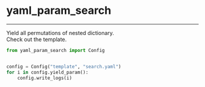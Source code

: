 # yaml_param_search
***********************************
Yield all permutations of nested dictionary.    
Check out the template.



```python
from yaml_param_search import Config


config = Config("template", "search.yaml")
for i in config.yield_param():
    config.write_logs(i)
```
